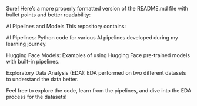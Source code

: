 
Sure! Here’s a more properly formatted version of the README.md file with bullet points and better readability:

AI Pipelines and Models
This repository contains:

AI Pipelines:
Python code for various AI pipelines developed during my learning journey.

Hugging Face Models:
Examples of using Hugging Face pre-trained models with built-in pipelines.

Exploratory Data Analysis (EDA):
EDA performed on two different datasets to understand the data better.

Feel free to explore the code, learn from the pipelines, and dive into the EDA process for the datasets!
